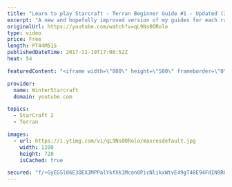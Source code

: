 ```yaml
---
title: "Learn to play Starcraft - Terran Beginner Guide #1 - Updated (2017 LOTV)"
excerpt: "A new and hopefully improved version of my guides for each race where I go over as many basics as possible while doing it live :)  I strongly believe that a super structured guide style is not very helpful compared to watching/playing the game actively.  Feedback is greatly appreciated. -- Watch live"
originalUrl: https://youtube.com/watch?v=qL9Ns0ORolo
type: video
price: Free
length: PT44M51S
publishedDateTime: 2017-11-19T17:08:52Z
heat: 54

featuredContent: "<iframe width=\"800\" height=\"500\" frameborder=\"0\" src=\"https://www.youtube.com/embed/qL9Ns0ORolo\" allow=\"accelerometer; autoplay; encrypted-media; gyroscope; picture-in-picture\" allowfullscreen></iframe>"

provider:
  name: WinterStarcraft
  domain: youtube.com

topics:
  - StarCraft 2
  - Terran

images:
  - url: https://i.ytimg.com/vi/qL9Ns0ORolo/maxresdefault.jpg
    width: 1280
    height: 720
    isCached: true

secured: "f/+GyEGSl06E3OEXJMPPalYkfXk1Mcon0PicNlikxWtvE49gT48E94FdIN9RQCW0HEs69NTgpEfTwakqURm7saRSK3t/eG36hXjYfLliBZZHXmPanZVMuXzvpwBfxLW1niXC5/0RTNr+RC1z5OGJInYiobAvt4KyGr7DSEGnRXkSi6jlz5dS6rffmEITwQdOgaBwuwmBsrCTWWvqy726QaloCYv4Q/vg47Kr0coaA/KH7MX8XiupmUF9/fvwIsCNfllReUzXpd99J5gLmQl1y0K9SP+v9TV3ei9+5fHCMF9yMd1K2wJZAFpgpL7SPlvMG+9fkcZ5iarC0L2ClexZJ5Ff7Y9UPusxVmDjd7EYF281sNwte3DyPWlErgPZeJw6TrLyBTxn2NQZ3NgFAtxU1hWiDJasxPb6Ay4kncW01oMyiu+tXAZj1L6CgrbF1epE;oVe/GLBnWzbcuZcRp/8e5w=="
---
```


